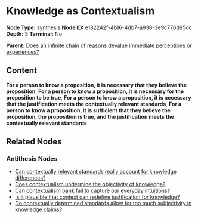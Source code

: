 # Knowledge as Contextualism

**Node Type:** synthesis
**Node ID:** e182242f-4b16-4db7-a938-3e9c776d95dc
**Depth:** 3
**Terminal:** No

**Parent:** [Does an infinite chain of reasons devalue immediate perceptions or experiences?](does-an-infinite-chain-of-reasons-devalue-immediate-perceptions-or-experiences-antithesis-b60c95f2-2e41-4cea-8aef-ca6657a482cc.md)

## Content

**For a person to know a proposition, it is necessary that they believe the proposition**, **For a person to know a proposition, it is necessary for the proposition to be true**, **For a person to know a proposition, it is necessary that the justification meets the contextually relevant standards**, **For a person to know a proposition, it is sufficient that they believe the proposition, the proposition is true, and the justification meets the contextually relevant standards**

## Related Nodes

### Antithesis Nodes

- [Can contextually relevant standards really account for knowledge differences?](can-contextually-relevant-standards-really-account-for-knowledge-differences-antithesis-8800d53f-a22a-4e96-b068-1cb0700d74cb.md)
- [Does contextualism undermine the objectivity of knowledge?](does-contextualism-undermine-the-objectivity-of-knowledge-antithesis-aa1f0226-4076-4513-beaa-83bd701d8ac0.md)
- [Can contextualism bank fail to capture our everyday intuitions?](can-contextualism-bank-fail-to-capture-our-everyday-intuitions-antithesis-90e386a1-6bf4-4c6c-b82a-26c14783a8b5.md)
- [Is it plausible that context can redefine justification for knowledge?](is-it-plausible-that-context-can-redefine-justification-for-knowledge-antithesis-dbd08f36-4c03-4ad9-9edf-cd48ef1fc2c0.md)
- [Do contextually determined standards allow for too much subjectivity in knowledge claims?](do-contextually-determined-standards-allow-for-too-much-subjectivity-in-knowledge-claims-antithesis-92f6d4a0-235c-4d80-bf11-ab6cdbffeed1.md)
